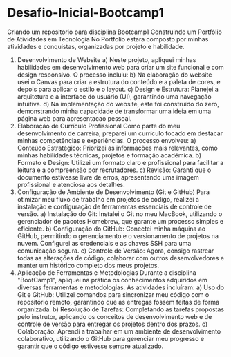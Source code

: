 # Desafio-Inicial-Bootcamp1
Criando um repositorio para disciplina Bootcamp1
Construindo um Portfólio de Atividades em Tecnologia
No Portfolio estara composto por minhas atividades e conquistas, organizadas por projeto e habilidade.
1. Desenvolvimento de Website
   a) Neste projeto, apliquei minhas habilidades em desenvolvimento web para criar um site funcional e com design responsivo. O processo incluiu:
   b) Na elaboração do website usei o Canvas para criar a estrutura do conteúdo e a paleta de cores, e depois para aplicar o estilo e o layout.
   c) Design e Estrutura: Planejei a arquitetura e a interface do usuário (UI), garantindo uma navegação intuitiva.
   d) Na implementação do website, este foi construído do zero, demonstrando minha capacidade de transformar uma ideia em uma página web para apresentacao pessoal.
2. Elaboração de Currículo Profissional
   Como parte do meu desenvolvimento de carreira, preparei um currículo focado em destacar minhas competências e experiências. O processo envolveu:
   a) Conteúdo Estratégico: Priorizei as informações mais relevantes, como minhas habilidades técnicas, projetos e formação acadêmica.
   b) Formato e Design: Utilizei um formato claro e profissional para facilitar a leitura e a compreensão por recrutadores.
   c) Revisão: Garanti que o documento estivesse livre de erros, apresentando uma imagem profissional e atenciosa aos detalhes.
3. Configuração de Ambiente de Desenvolvimento (Git e GitHub)
   Para otimizar meu fluxo de trabalho em projetos de código, realizei a instalação e configuração de ferramentas essenciais de controle de versão.
   a) Instalação do Git: Instalei o Git no meu MacBook, utilizando o gerenciador de pacotes Homebrew, que garante um processo simples e eficiente.
   b) Configuração do GitHub: Conectei minha máquina ao GitHub, permitindo o gerenciamento e o versionamento de projetos na nuvem. Configurei as credenciais e as chaves SSH para uma comunicação segura.
   c) Controle de Versão: Agora, consigo rastrear todas as alterações de código, colaborar com outros desenvolvedores e manter um histórico completo dos meus projetos.
4. Aplicação de Ferramentas e Metodologias
   Durante a disciplina "BootCamp1", apliquei na prática os conhecimentos adquiridos em diversas ferramentas e metodologias. As atividades incluíram:
   a) Uso do Git e GitHub: Utilizei comandos para sincronizar meu código com o repositório remoto, garantindo que as entregas fossem feitas de forma organizada.
   b) Resolução de Tarefas: Completando as tarefas propostas pelo instrutor, aplicando os conceitos de desenvolvimento web e de controle de versão para entregar os projetos dentro dos prazos.
   c) Colaboração: Aprendi a trabalhar em um ambiente de desenvolvimento colaborativo, utilizando o GitHub para gerenciar meu progresso e garantir que o código estivesse sempre atualizado.
